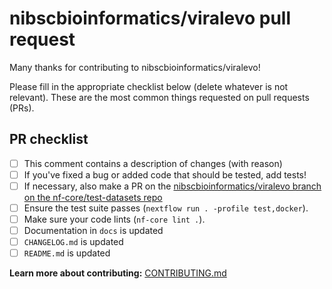 # nibscbioinformatics/viralevo pull request

Many thanks for contributing to nibscbioinformatics/viralevo!

Please fill in the appropriate checklist below (delete whatever is not relevant).
These are the most common things requested on pull requests (PRs).

## PR checklist

- [ ] This comment contains a description of changes (with reason)
- [ ] If you've fixed a bug or added code that should be tested, add tests!
- [ ] If necessary, also make a PR on the [nibscbioinformatics/viralevo branch on the nf-core/test-datasets repo](https://github.com/nf-core/test-datasets/pull/new/nibscbioinformatics/viralevo)
- [ ] Ensure the test suite passes (`nextflow run . -profile test,docker`).
- [ ] Make sure your code lints (`nf-core lint .`).
- [ ] Documentation in `docs` is updated
- [ ] `CHANGELOG.md` is updated
- [ ] `README.md` is updated

**Learn more about contributing:** [CONTRIBUTING.md](https://github.com/nibscbioinformatics/viralevo/tree/master/.github/CONTRIBUTING.md)